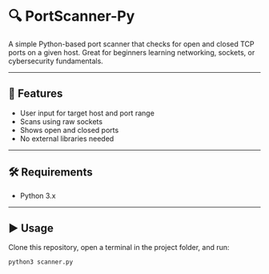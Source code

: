 # 🔍 PortScanner-Py

A simple Python-based port scanner that checks for open and closed TCP ports on a given host. Great for beginners learning networking, sockets, or cybersecurity fundamentals.

---

## 🚀 Features

- User input for target host and port range  
- Scans using raw sockets  
- Shows open and closed ports  
- No external libraries needed

---

## 🛠️ Requirements

- Python 3.x

---

## ▶️ Usage

Clone this repository, open a terminal in the project folder, and run:

```bash
python3 scanner.py
